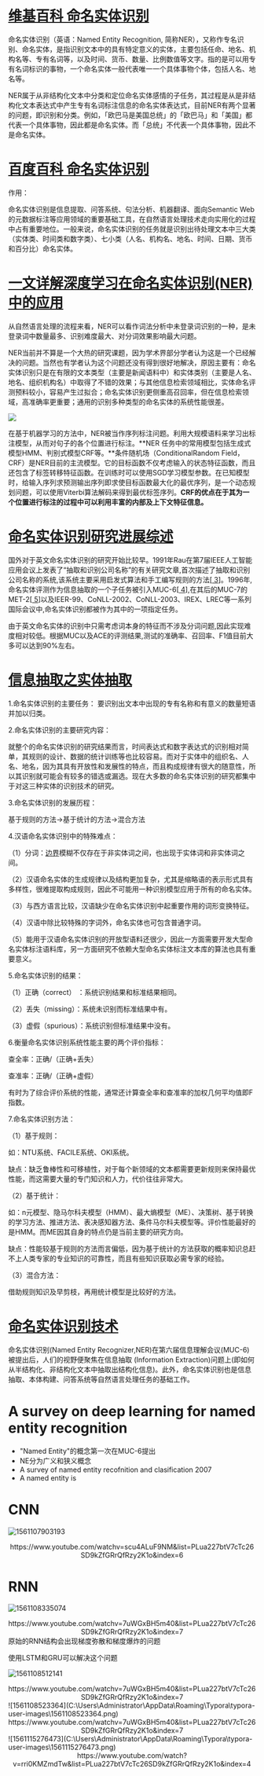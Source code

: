 # [维基百科  命名实体识别]([https://zh.wikipedia.org/wiki/%E5%91%BD%E5%90%8D%E5%AE%9E%E4%BD%93%E8%AF%86%E5%88%AB](https://zh.wikipedia.org/wiki/命名实体识别))

命名实体识别（英语：Named Entity Recognition, 简称NER），又称作专名识别、命名实体，是指识别文本中的具有特定意义的实体，主要包括任命、地名、机构名等、专有名词等，以及时间、货币、数量、比例数值等文字。指的是可以用专有名词标识的事物，一个命名实体一般代表唯一一个具体事物个体，包括人名、地名等。

NER属于从非结构化文本中分类和定位命名实体感情的子任务，其过程是从是非结构化文本表达式中产生专有名词标注信息的命名实体表达式，目前NER有两个显著的问题，即识别和分类。例如，「欧巴马是美国总统」的「欧巴马」和「美国」都代表一个具体事物，因此都是命名实体。而「总统」不代表一个具体事物，因此不是命名实体。

# [百度百科  命名实体识别]([https://baike.baidu.com/item/%E5%91%BD%E5%90%8D%E5%AE%9E%E4%BD%93%E8%AF%86%E5%88%AB/6968430?fr=aladdin](https://baike.baidu.com/item/命名实体识别/6968430?fr=aladdin))

作用：

命名实体识别是信息提取、问答系统、句法分析、机器翻译、面向Semantic Web的元数据标注等应用领域的重要基础工具，在自然语言处理技术走向实用化的过程中占有重要地位。一般来说，命名实体识别的任务就是识别出待处理文本中三大类（实体类、时间类和数字类）、七小类（人名、机构名、地名、时间、日期、货币和百分比）命名实体。

# [一文详解深度学习在命名实体识别(NER)中的应用](<https://zhuanlan.zhihu.com/p/43061858>)

从自然语言处理的流程来看，NER可以看作词法分析中未登录词识别的一种，是未登录词中数量最多、识别难度最大、对分词效果影响最大问题。

NER当前并不算是一个大热的研究课题，因为学术界部分学者认为这是一个已经解决的问题。当然也有学者认为这个问题还没有得到很好地解决，原因主要有：命名实体识别只是在有限的文本类型（主要是新闻语料中）和实体类别（主要是人名、地名、组织机构名）中取得了不错的效果；与其他信息检索领域相比，实体命名评测预料较小，容易产生过拟合；命名实体识别更侧重高召回率，但在信息检索领域，高准确率更重要；通用的识别多种类型的命名实体的系统性能很差。

![](https://pic2.zhimg.com/80/v2-ae75a69efab8b5d0f6701cf752322649_hd.jpg)

在基于机器学习的方法中，NER被当作序列标注问题。利用大规模语料来学习出标注模型，从而对句子的各个位置进行标注。**NER 任务中的常用模型包括生成式模型HMM、判别式模型CRF等。**条件随机场（ConditionalRandom Field，CRF）是NER目前的主流模型。它的目标函数不仅考虑输入的状态特征函数，而且还包含了标签转移特征函数。在训练时可以使用SGD学习模型参数。在已知模型时，给输入序列求预测输出序列即求使目标函数最大化的最优序列，是一个动态规划问题，可以使用Viterbi算法解码来得到最优标签序列。**CRF的优点在于其为一个位置进行标注的过程中可以利用丰富的内部及上下文特征信息。**



# [**命名实体识别研究进展综述**](<http://manu44.magtech.com.cn/Jwk_infotech_wk3/article/2010/1003-3513/1003-3513-26-6-42.html>)

国外对于英文命名实体识别的研究开始比较早。1991年Rau在第7届IEEE人工智能应用会议上发表了“抽取和识别公司名称”的有关研究文章,首次描述了抽取和识别公司名称的系统,该系统主要采用启发式算法和手工编写规则的方法[[ 3](http://manu44.magtech.com.cn/Jwk_infotech_wk3/article/2010/1003-3513/1003-3513-26-6-42.html#R3)]。1996年,命名实体评测作为信息抽取的一个子任务被引入MUC-6[[ 4](http://manu44.magtech.com.cn/Jwk_infotech_wk3/article/2010/1003-3513/1003-3513-26-6-42.html#R4)],在其后的MUC-7的MET-2[[ 5](http://manu44.magtech.com.cn/Jwk_infotech_wk3/article/2010/1003-3513/1003-3513-26-6-42.html#R5)]以及IEER-99、CoNLL-2002、CoNLL-2003、IREX、LREC等一系列国际会议中,命名实体识别都被作为其中的一项指定任务。

由于英文命名实体的识别中只需考虑词本身的特征而不涉及分词问题,因此实现难度相对较低。根据MUC以及ACE的评测结果,测试的准确率、召回率、F1值目前大多可以达到90%左右。



# [信息抽取之实体抽取](<https://blog.csdn.net/feng_zhiyu/article/details/80246690>)

1.命名实体识别的主要任务： 
要识别出文本中出现的专有名称和有意义的数量短语并加以归类。

2.命名实体识别的主要研究内容：

就整个的命名实体识别的研究结果而言，时间表达式和数字表达式的识别相对简单，其规则的设计、数据的统计训练等也比较容易。而对于实体中的组织名、人名、地名，因为其具有开放性和发展性的特点，而且构成规律有很大的随意性，所以其识别就可能会有较多的错选或漏选。现在大多数的命名实体识别的研究都集中于对这三种实体的识别技术的研究。

3.命名实体识别的发展历程：

基于规则的方法->基于统计的方法->混合方法

4.汉语命名实体识别中的特殊难点：

（1）分词：[边界]()模糊不仅存在于非实体词之间，也出现于实体词和非实体词之间。

（2）汉语命名实体的生成规律以及结构更加复杂，尤其是缩略语的表示形式具有多样性，很难提取构成规则，因此不可能用一种识别模型应用于所有的命名实体。

（3）与西方语言比较，汉语缺少在命名实体识别中起重要作用的词形变换特征。

（4）汉语中除比较特殊的字词外，命名实体也可包含普通字词。

（5）能用于汉语命名实体识别的开放型语料还很少，因此一方面需要开发大型命名实体标注语料库，另一方面研究不依赖大型命名实体标注文本库的算法也具有重要意义。

5.命名实体识别的结果：

（1）正确（correct） ：系统识别结果和标准结果相同。

（2）丢失（missing）：系统未识别而标准结果中有。

（3）虚假（spurious）：系统识别但标准结果中没有。

6.衡量命名实体识别系统性能主要的两个评价指标：

查全率：正确/（正确+丢失）

查准率：正确/（正确+虚假）

有时为了综合评价系统的性能，通常还计算查全率和查准率的加权几何平均值即F指数。

7.命名实体识别方法：

（1）基于规则：

如：NTU系统、FACILE系统、OKI系统。

缺点：缺乏鲁棒性和可移植性，对于每个新领域的文本都需要更新规则来保持最优性能，而这需要大量的专门知识和人力，代价往往非常大。

（2）基于统计：

如：n元模型、隐马尔科夫模型（HMM）、最大熵模型（ME）、决策树、基于转换的学习方法、推进方法、表决感知器方法、条件马尔科夫模型等。评价性能最好的是HMM。而ME因其自身的特点仍是当前主要的研究方向。

缺点：性能较基于规则的方法而言偏低，因为基于统计的方法获取的概率知识总赶不上人类专家的专业知识的可靠性，而且有些知识获取必需专家的经验。

（3）混合方法：

借助规则知识及早剪枝，再用统计模型是比较好的方法。





# [命名实体识别技术]([https://bainingchao.github.io/2019/02/13/%E5%91%BD%E5%90%8D%E5%AE%9E%E4%BD%93%E8%AF%86%E5%88%AB%E6%8A%80%E6%9C%AF/](https://bainingchao.github.io/2019/02/13/命名实体识别技术/))

命名实体识别(Named Entity Recognizer,NER)在第六届信息理解会议(MUC-6)被提出后，人们的视野便聚焦在信息抽取 (Information Extraction)问题上(即如何从半结构化、非结构化文本中抽取出结构化信息)。此外，命名实体识别也是信息抽取、本体构建、问答系统等自然语言处理任务的基础工作。





# A survey on deep learning for named entity recognition

* "Named Entity"的概念第一次在MUC-6提出
* NE分为广义和狭义概念
* A survey of named entity recofnition and clasification 2007
* A named entity is 







# CNN

![1561107903193](C:\Users\Administrator\AppData\Roaming\Typora\typora-user-images\1561107903193.png)

<center>https://www.youtube.com/watchv=scu4ALuF9NM&list=PLua227btV7cTc26SD9kZfGRrQfRzy2K1o&index=6</center>


# RNN

![1561108335074](C:\Users\Administrator\AppData\Roaming\Typora\typora-user-images\1561108335074.png)

<center>https://www.youtube.com/watchv=7uWGxBH5m40&list=PLua227btV7cTc26SD9kZfGRrQfRzy2K1o&index=7</center>
原始的RNN结构会出现梯度弥散和梯度爆炸的问题

使用LSTM和GRU可以解决这个问题

![1561108512141](C:\Users\Administrator\AppData\Roaming\Typora\typora-user-images\1561108512141.png)

<center>https://www.youtube.com/watchv=7uWGxBH5m40&list=PLua227btV7cTc26SD9kZfGRrQfRzy2K1o&index=7</center>
![1561108523364](C:\Users\Administrator\AppData\Roaming\Typora\typora-user-images\1561108523364.png)

<center>https://www.youtube.com/watchv=7uWGxBH5m40&list=PLua227btV7cTc26SD9kZfGRrQfRzy2K1o&index=7</center>
![1561115276473](C:\Users\Administrator\AppData\Roaming\Typora\typora-user-images\1561115276473.png)

<center>https://www.youtube.com/watch?v=rri0KMZmdTw&list=PLua227btV7cTc26SD9kZfGRrQfRzy2K1o&index=4</center>
